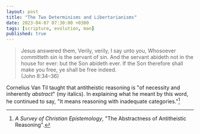 ```yaml
---
layout: post
title: "The Two Determinisms and Libertarianisms"
date: 2023-04-07 07:30:00 +0300
tags: [scripture, evolution, man]
published: true
---
```


> Jesus answered them, Verily, verily, I say unto you, Whosoever committeth sin
> is the servant of sin. And the servant abideth not in the house for ever:
> but the Son abideth ever. If the Son therefore shall make you free, ye
> shall be free indeed.  
> (John 8:34–36)


Cornelius Van Til taught that antitheistic reasoning is "of necessity and
inherently _abstract_" (my italics). In explaining what he meant by this word,
he continued to say, "It means reasoning with inadequate categories."[^1]


[^1]: _A Survey of Christian Epistemology_, "The Abstractness of Antitheistic Reasoning".
